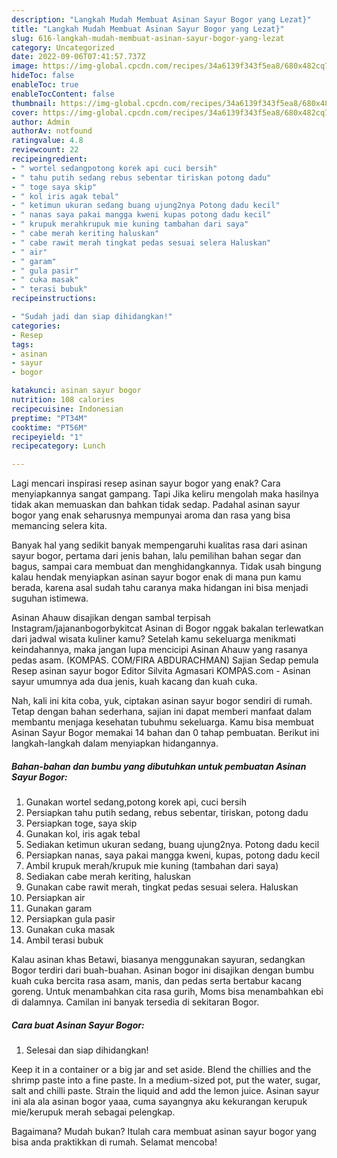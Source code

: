 ```yaml
---
description: "Langkah Mudah Membuat Asinan Sayur Bogor yang Lezat}"
title: "Langkah Mudah Membuat Asinan Sayur Bogor yang Lezat}"
slug: 616-langkah-mudah-membuat-asinan-sayur-bogor-yang-lezat
category: Uncategorized
date: 2022-09-06T07:41:57.737Z
image: https://img-global.cpcdn.com/recipes/34a6139f343f5ea8/680x482cq70/asinan-sayur-bogor-foto-resep-utama.jpg
hideToc: false
enableToc: true
enableTocContent: false
thumbnail: https://img-global.cpcdn.com/recipes/34a6139f343f5ea8/680x482cq70/asinan-sayur-bogor-foto-resep-utama.jpg
cover: https://img-global.cpcdn.com/recipes/34a6139f343f5ea8/680x482cq70/asinan-sayur-bogor-foto-resep-utama.jpg
author: Admin
authorAv: notfound
ratingvalue: 4.8
reviewcount: 22
recipeingredient:
- " wortel sedangpotong korek api cuci bersih"
- " tahu putih sedang rebus sebentar tiriskan potong dadu"
- " toge saya skip"
- " kol iris agak tebal"
- " ketimun ukuran sedang buang ujung2nya Potong dadu kecil"
- " nanas saya pakai mangga kweni kupas potong dadu kecil"
- " krupuk merahkrupuk mie kuning tambahan dari saya"
- " cabe merah keriting haluskan"
- " cabe rawit merah tingkat pedas sesuai selera Haluskan"
- " air"
- " garam"
- " gula pasir"
- " cuka masak"
- " terasi bubuk"
recipeinstructions:

- "Sudah jadi dan siap dihidangkan!"
categories:
- Resep
tags:
- asinan
- sayur
- bogor

katakunci: asinan sayur bogor 
nutrition: 108 calories
recipecuisine: Indonesian
preptime: "PT34M"
cooktime: "PT56M"
recipeyield: "1"
recipecategory: Lunch

---
```



Lagi mencari inspirasi resep asinan sayur bogor yang enak? Cara menyiapkannya sangat gampang. Tapi Jika keliru mengolah maka hasilnya tidak akan memuaskan dan bahkan tidak sedap. Padahal asinan sayur bogor yang enak seharusnya mempunyai aroma dan rasa yang bisa memancing selera kita.


Banyak hal yang sedikit banyak mempengaruhi kualitas rasa dari asinan sayur bogor, pertama dari jenis bahan, lalu pemilihan bahan segar dan bagus, sampai cara membuat dan menghidangkannya. Tidak usah bingung kalau hendak menyiapkan asinan sayur bogor enak di mana pun kamu berada, karena asal sudah tahu caranya maka hidangan ini bisa menjadi suguhan istimewa.

Asinan Ahauw disajikan dengan sambal terpisah Instagram/jajananbogorbykitcat Asinan di Bogor nggak bakalan terlewatkan dari jadwal wisata kuliner kamu? Setelah kamu sekeluarga menikmati keindahannya, maka jangan lupa mencicipi Asinan Ahauw yang rasanya pedas asam. (KOMPAS. COM/FIRA ABDURACHMAN) Sajian Sedap pemula Resep asinan sayur bogor Editor Silvita Agmasari KOMPAS.com - Asinan sayur umumnya ada dua jenis, kuah kacang dan kuah cuka.


Nah, kali ini kita coba, yuk, ciptakan asinan sayur bogor sendiri di rumah. Tetap dengan bahan sederhana, sajian ini dapat memberi manfaat dalam membantu menjaga kesehatan tubuhmu sekeluarga. Kamu bisa membuat Asinan Sayur Bogor memakai 14 bahan dan 0 tahap pembuatan. Berikut ini langkah-langkah dalam menyiapkan hidangannya.

<!--inarticleads1-->

##### Bahan-bahan dan bumbu yang dibutuhkan untuk pembuatan Asinan Sayur Bogor:

1. Gunakan  wortel sedang,potong korek api, cuci bersih
1. Persiapkan  tahu putih sedang, rebus sebentar, tiriskan, potong dadu
1. Persiapkan  toge, saya skip
1. Gunakan  kol, iris agak tebal
1. Sediakan  ketimun ukuran sedang, buang ujung2nya. Potong dadu kecil
1. Persiapkan  nanas, saya pakai mangga kweni, kupas, potong dadu kecil
1. Ambil  krupuk merah/krupuk mie kuning (tambahan dari saya)
1. Sediakan  cabe merah keriting, haluskan
1. Gunakan  cabe rawit merah, tingkat pedas sesuai selera. Haluskan
1. Persiapkan  air
1. Gunakan  garam
1. Persiapkan  gula pasir
1. Gunakan  cuka masak
1. Ambil  terasi bubuk


Kalau asinan khas Betawi, biasanya menggunakan sayuran, sedangkan Bogor terdiri dari buah-buahan. Asinan bogor ini disajikan dengan bumbu kuah cuka bercita rasa asam, manis, dan pedas serta bertabur kacang goreng. Untuk menambahkan cita rasa gurih, Moms bisa menambahkan ebi di dalamnya. Camilan ini banyak tersedia di sekitaran Bogor. 

<!--inarticleads2-->

##### Cara buat Asinan Sayur Bogor:


1. Selesai dan siap dihidangkan!

Keep it in a container or a big jar and set aside. Blend the chillies and the shrimp paste into a fine paste. In a medium-sized pot, put the water, sugar, salt and chilli paste. Strain the liquid and add the lemon juice. Asinan sayur ini ala ala asinan bogor yaaa, cuma sayangnya aku kekurangan kerupuk mie/kerupuk merah sebagai pelengkap. 

Bagaimana? Mudah bukan? Itulah cara membuat asinan sayur bogor yang bisa anda praktikkan di rumah. Selamat mencoba!
